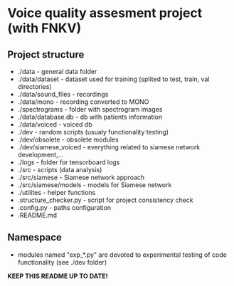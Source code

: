 # Voice quality assesment project (with FNKV)
## Project structure
- ./data - general data folder
- ./data/dataset - dataset used for training (splited to test, train, val directories)
- ./data/sound_files - recordings
- ./data/mono - recording converted to MONO
- ./spectrograms - folder with spectrogram images
- ./data/database.db - db with patients information
- ./data/voiced - voiced db
- ./dev - random scripts (usualy functionality testing)
- ./dev/obsolete - obsolete modules
- ./dev/siamese_voiced - everything related to siamese network development,...
- ./logs - folder for tensorboard logs
- ./src - scripts (data analysis)
- ./src/siamese - Siamese network approach
- ./src/siamese/models - models for Siamese network
- ./utilites - helper functions
- .structure_checker.py - script for project consistency check
- .config.py - paths configuration
- .README.md

## Namespace
- modules named "exp_*.py" are devoted to experimental testing of code functionality (see ./dev folder)

**KEEP THIS README UP TO DATE!**
